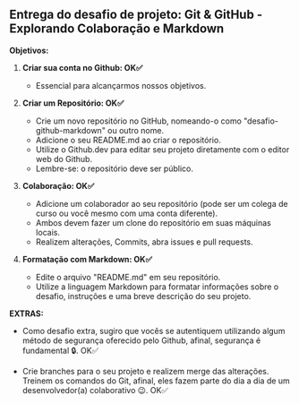 ## Entrega do desafio de projeto: Git & GitHub - Explorando Colaboração e Markdown

**Objetivos:**

1. **Criar sua conta no Github: OK✅**
   - Essencial para alcançarmos nossos objetivos.

2. **Criar um Repositório: OK✅**
   - Crie um novo repositório no GitHub, nomeando-o como "desafio-github-markdown" ou outro nome.
   - Adicione o seu README.md ao criar o repositório.
   - Utilize o Github.dev para editar seu projeto diretamente com o editor web do Github.
   - Lembre-se: o repositório deve ser público.

3. **Colaboração: OK✅**
   - Adicione um colaborador ao seu repositório (pode ser um colega de curso ou você mesmo com uma conta diferente).
   - Ambos devem fazer um clone do repositório em suas máquinas locais.
   - Realizem alterações, Commits, abra issues e pull requests.

4. **Formatação com Markdown: OK✅**
   - Edite o arquivo "README.md" em seu repositório.
   - Utilize a linguagem Markdown para formatar informações sobre o desafio, instruções e uma breve descrição do seu projeto.

**EXTRAS:**
- Como desafio extra, sugiro que vocês se autentiquem utilizando algum método de segurança oferecido pelo Github, afinal, segurança é fundamental 🔒. OK✅

- Crie branches para o seu projeto e realizem merge das alterações. Treinem os comandos do Git, afinal, eles fazem parte do dia a dia de um desenvolvedor(a) colaborativo 😉. OK✅